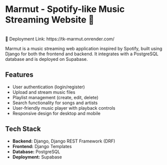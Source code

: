<h1> Marmut - Spotify-like Music Streaming Website 🐹</h1>
<br> 
🔗 Deployment Link: https://tk-marmut.onrender.com/

Marmut is a music streaming web application inspired by Spotify, built using Django for both the frontend and backend. It integrates with a PostgreSQL database and is deployed on Supabase.

## Features
- User authentication (login/register)
- Upload and stream music files
- Playlist management (create, edit, delete)
- Search functionality for songs and artists
- User-friendly music player with playback controls
- Responsive design for desktop and mobile

## Tech Stack
- **Backend:** Django, Django REST Framework (DRF)
- **Frontend:** Django Templates
- **Database:** PostgreSQL
- **Deployment:** Supabase
